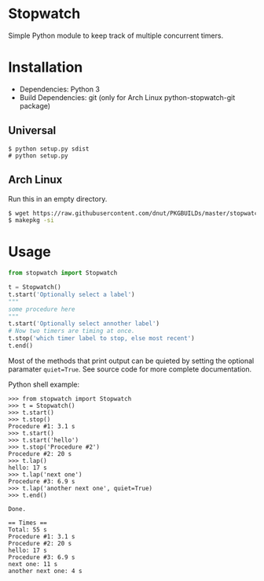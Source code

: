 # Stopwatch
Simple Python module to keep track of multiple concurrent timers.

# Installation
- Dependencies: Python 3
- Build Dependencies: git (only for Arch Linux python-stopwatch-git package)

## Universal
```
$ python setup.py sdist
# python setup.py
```
## Arch Linux
Run this in an empty directory.
```sh
$ wget https://raw.githubusercontent.com/dnut/PKGBUILDs/master/stopwatch/python-stopwatch-git/PKGBUILD
$ makepkg -si
```

# Usage
```python
from stopwatch import Stopwatch

t = Stopwatch()
t.start('Optionally select a label')
"""
some procedure here
"""
t.start('Optionally select annother label')
# Now two timers are timing at once.
t.stop('which timer label to stop, else most recent')
t.end()
```
Most of the methods that print output can be quieted by setting the optional paramater ```quiet=True```. See source code for more complete documentation.

Python shell example:
```
>>> from stopwatch import Stopwatch
>>> t = Stopwatch()
>>> t.start()
>>> t.stop()
Procedure #1: 3.1 s
>>> t.start()
>>> t.start('hello')
>>> t.stop('Procedure #2')
Procedure #2: 20 s
>>> t.lap()
hello: 17 s
>>> t.lap('next one')
Procedure #3: 6.9 s
>>> t.lap('another next one', quiet=True)
>>> t.end()

Done.

== Times ==
Total: 55 s
Procedure #1: 3.1 s
Procedure #2: 20 s
hello: 17 s
Procedure #3: 6.9 s
next one: 11 s
another next one: 4 s
```
